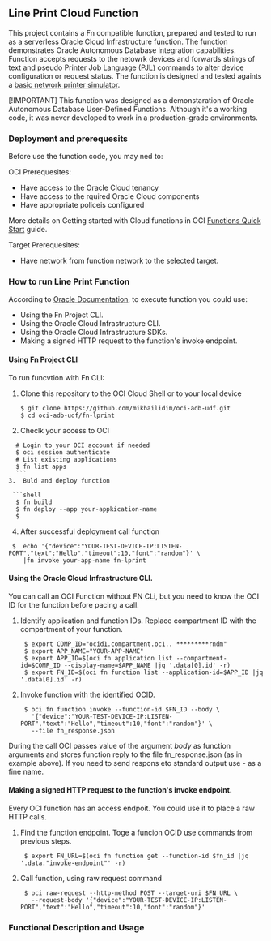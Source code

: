 ## Line Print Cloud Function 

This project contains a Fn compatible function, prepared and tested to run as a serverless Oracle Cloud Infrastructure function. The function demonstrates Oracle Autonomous Database integration capabilities. Function accepts requests to the netowrk devices and forwards strings of text and pseudo  Printer Job Language ([PJL](https://en.wikipedia.org/wiki/Printer_Job_Language)) commands to alter device configuration or request status. 
The function is designed and tested againts a [basic network printer simulator](../onprem-ascii-device). 

[!IMPORTANT]
This function was designed as a demonstaration of Oracle Autonomous Database User-Defined Functions. 
Although it's a working code, it was never developed to work in a production-grade environments. 

### Deployment and prerequesits 

 Before use the function code, you may ned to:

 OCI Prerequesites:

 - Have access to the Oracle Cloud tenancy 
 - Have access to the rquired Oracle Cloud components 
 - Have appropriate policeis configured

More details on Getting started with Cloud functions in OCI [Functions Quick Start](https://docs.oracle.com/en-us/iaas/Content/Functions/Tasks/functionsquickstartcloudshell.htm) guide.

Target Prerequesites:

 - Have network from function network to the selected target. 

### How to run Line Print Function

According to [Oracle Documentation](https://docs.oracle.com/en-us/iaas/Content/Functions/Tasks/functionsinvokingfunctions.htm#rawrequestinvoke), to execute function you could use:

- Using the Fn Project CLI.
- Using the Oracle Cloud Infrastructure CLI.
- Using the Oracle Cloud Infrastructure SDKs.
- Making a signed HTTP request to the function's invoke endpoint.

#### Using Fn Project CLI 

To run funcvtion with Fn CLI: 

1. Clone this repository to the OCI Cloud Shell or to your local device
    ```shell
    $ git clone https://github.com/mikhailidim/oci-adb-udf.git
    $ cd oci-adb-udf/fn-lprint
    ```
2. Checlk your access to OCI 

  ```shell
    # Login to your OCI account if needed
    $ oci session authenticate
    # List existing applications 
    $ fn list apps 
    ```
3.  Buld and deploy function

   ```shell
    $ fn build
    $ fn deploy --app your-appkication-name
    $
   ```
    
4.  After successful deployment call function

   ```shell
    $  echo '{"device":"YOUR-TEST-DEVICE-IP:LISTEN-PORT","text":"Hello","timeout":10,"font":"random"}' \
       |fn invoke your-app-name fn-lprint 
   ```
#### Using the Oracle Cloud Infrastructure CLI.
You can call an OCI Function without FN CLi, but you need to know the OCI ID for the function before pacing a call. 

1. Identify application and function IDs. Replace compartment ID with the compartment of your function.  

   ```shell
    $ export COMP_ID="ocid1.compartment.oc1.. *********rndm"
    $ export APP_NAME="YOUR-APP-NAME"
    $ export APP_ID=$(oci fn application list --compartment-id=$COMP_ID --display-name=$APP_NAME |jq '.data[0].id' -r)
    $ export FN_ID=$(oci fn function list --application-id=$APP_ID |jq '.data[0].id' -r)
   ```
2. Invoke function with the identified OCID. 

   ```shell
    $ oci fn function invoke --function-id $FN_ID --body \
      '{"device":"YOUR-TEST-DEVICE-IP:LISTEN-PORT","text":"Hello","timeout":10,"font":"random"}' \
      --file fn_response.json  
   ```
During the call OCI passes value of the argument _body_ as function arguments and stores function reply to the file fn_response.json (as in example above). If you need to send respons eto standard output use - as a fine name. 

#### Making a signed HTTP request to the function's invoke endpoint.

Every OCI function has an access endpoit. You could use it to place a raw HTTP calls. 

1. Find the function endpoint. Toge a funcion OCID use commands from previous steps. 

    ```shell 
     $ export FN_URL=$(oci fn function get --function-id $fn_id |jq '.data."invoke-endpoint"' -r)
    ```
2. Call function, using raw request command

    ```shell
     $ oci raw-request --http-method POST --target-uri $FN_URL \ 
       --request-body '{"device":"YOUR-TEST-DEVICE-IP:LISTEN-PORT","text":"Hello","timeout":10,"font":"random"}'
    ```
### Functional Description and Usage

```





